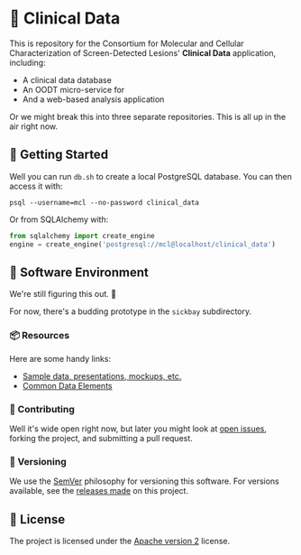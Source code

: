 # 🧪 Clinical Data

This is repository for the Consortium for Molecular and Cellular Characterization of Screen-Detected Lesions' **Clinical Data** application, including:

- A clinical data database
- An OODT micro-service for
- And a web-based analysis application

Or we might break this into three separate repositories. This is all up in the air right now.


## 🚙 Getting Started

Well you can run `db.sh` to create a local PostgreSQL database. You can then access it with:

    psql --username=mcl --no-password clinical_data

Or from SQLAlchemy with:

```python
from sqlalchemy import create_engine
engine = create_engine('postgresql://mcl@localhost/clinical_data')
```


## 📀 Software Environment

We're still figuring this out. 🤔

For now, there's a budding prototype in the `sickbay` subdirectory.

### 📦 Resources

Here are some handy links:

-   [Sample data, presentations, mockups, etc.](https://drive.google.com/drive/folders/1oXqRl-Aw2TSF70D9sPJaW99F9hyPiFHY?usp=sharing)
-   [Common Data Elements](https://mcl.nci.nih.gov/resources/standards/mcl-cdes)


### 👥 Contributing

Well it's wide open right now, but later you might look at [open issues](https://github.com/MCLConsortium/clinical-data/issues), forking the project, and submitting a pull request.


### 🔢 Versioning

We use the [SemVer](https://semver.org/) philosophy for versioning this software. For versions available, see the [releases made](https://github.com/MCLConsortium/clinical-data/releases) on this project.


## 📃 License

The project is licensed under the [Apache version 2](LICENSE.txt) license.
